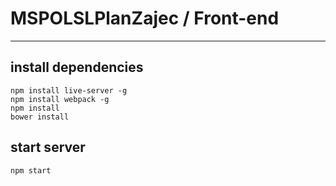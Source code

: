 # MSPOLSLPlanZajec / Front-end

----
## install dependencies
    npm install live-server -g
    npm install webpack -g
    npm install 
    bower install

## start server
    npm start